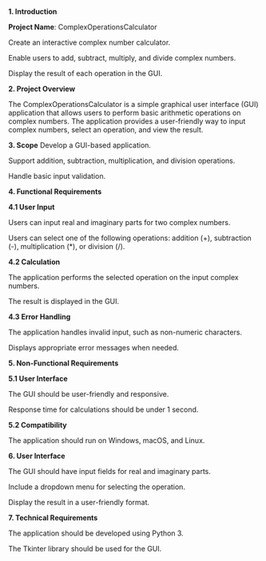 **1. Introduction**

**Project Name**: ComplexOperationsCalculator

Create an interactive complex number calculator.

Enable users to add, subtract, multiply, and divide complex numbers.

Display the result of each operation in the GUI.

**2. Project Overview**

The ComplexOperationsCalculator is a simple graphical user interface (GUI) application that allows users to perform basic arithmetic operations on complex numbers. The application provides a user-friendly way to input complex numbers, select an operation, and view the result.

**3. Scope**
Develop a GUI-based application.

Support addition, subtraction, multiplication, and division operations.

Handle basic input validation.

**4. Functional Requirements**

**4.1 User Input**

Users can input real and imaginary parts for two complex numbers.

Users can select one of the following operations: addition (+), subtraction (-), multiplication (*), or division (/).

**4.2 Calculation**

The application performs the selected operation on the input complex numbers.

The result is displayed in the GUI.

**4.3 Error Handling**

The application handles invalid input, such as non-numeric characters.

Displays appropriate error messages when needed.


**5. Non-Functional Requirements**

**5.1 User Interface**

The GUI should be user-friendly and responsive.

Response time for calculations should be under 1 second.

**5.2 Compatibility**

The application should run on Windows, macOS, and Linux.

**6. User Interface**

The GUI should have input fields for real and imaginary parts.

Include a dropdown menu for selecting the operation.

Display the result in a user-friendly format.

**7. Technical Requirements**

The application should be developed using Python 3.

The Tkinter library should be used for the GUI.
